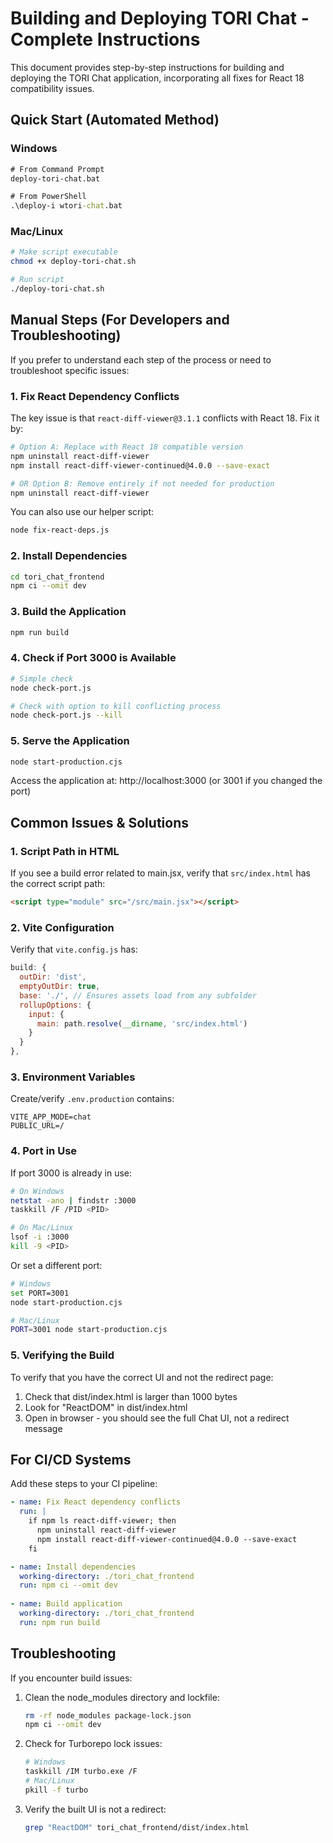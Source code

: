 # Building and Deploying TORI Chat - Complete Instructions

This document provides step-by-step instructions for building and deploying the TORI Chat application, incorporating all fixes for React 18 compatibility issues.

## Quick Start (Automated Method)

### Windows
```cmd
# From Command Prompt
deploy-tori-chat.bat

# From PowerShell
.\deploy-i wtori-chat.bat
```

### Mac/Linux
```bash
# Make script executable
chmod +x deploy-tori-chat.sh

# Run script
./deploy-tori-chat.sh
```

## Manual Steps (For Developers and Troubleshooting)

If you prefer to understand each step of the process or need to troubleshoot specific issues:

### 1. Fix React Dependency Conflicts

The key issue is that `react-diff-viewer@3.1.1` conflicts with React 18. Fix it by:

```bash
# Option A: Replace with React 18 compatible version
npm uninstall react-diff-viewer
npm install react-diff-viewer-continued@4.0.0 --save-exact

# OR Option B: Remove entirely if not needed for production
npm uninstall react-diff-viewer
```

You can also use our helper script:
```bash
node fix-react-deps.js
```

### 2. Install Dependencies

```bash
cd tori_chat_frontend
npm ci --omit dev
```

### 3. Build the Application

```bash
npm run build
```

### 4. Check if Port 3000 is Available

```bash
# Simple check
node check-port.js

# Check with option to kill conflicting process
node check-port.js --kill
```

### 5. Serve the Application

```bash
node start-production.cjs
```

Access the application at: http://localhost:3000 (or 3001 if you changed the port)

## Common Issues & Solutions

### 1. Script Path in HTML

If you see a build error related to main.jsx, verify that `src/index.html` has the correct script path:
```html
<script type="module" src="/src/main.jsx"></script>
```

### 2. Vite Configuration 

Verify that `vite.config.js` has:
```js
build: {
  outDir: 'dist',
  emptyOutDir: true,
  base: './', // Ensures assets load from any subfolder
  rollupOptions: {
    input: {
      main: path.resolve(__dirname, 'src/index.html')
    }
  }
},
```

### 3. Environment Variables

Create/verify `.env.production` contains:
```
VITE_APP_MODE=chat
PUBLIC_URL=/
```

### 4. Port in Use

If port 3000 is already in use:
```bash
# On Windows
netstat -ano | findstr :3000
taskkill /F /PID <PID>

# On Mac/Linux
lsof -i :3000
kill -9 <PID>
```

Or set a different port:
```bash
# Windows
set PORT=3001
node start-production.cjs

# Mac/Linux
PORT=3001 node start-production.cjs
```

### 5. Verifying the Build

To verify that you have the correct UI and not the redirect page:
1. Check that dist/index.html is larger than 1000 bytes
2. Look for "ReactDOM" in dist/index.html
3. Open in browser - you should see the full Chat UI, not a redirect message

## For CI/CD Systems

Add these steps to your CI pipeline:

```yaml
- name: Fix React dependency conflicts
  run: |
    if npm ls react-diff-viewer; then
      npm uninstall react-diff-viewer
      npm install react-diff-viewer-continued@4.0.0 --save-exact
    fi

- name: Install dependencies
  working-directory: ./tori_chat_frontend
  run: npm ci --omit dev
  
- name: Build application
  working-directory: ./tori_chat_frontend
  run: npm run build
```

## Troubleshooting

If you encounter build issues:

1. Clean the node_modules directory and lockfile:
   ```bash
   rm -rf node_modules package-lock.json
   npm ci --omit dev
   ```

2. Check for Turborepo lock issues:
   ```bash
   # Windows
   taskkill /IM turbo.exe /F
   # Mac/Linux
   pkill -f turbo
   ```

3. Verify the built UI is not a redirect:
   ```bash
   grep "ReactDOM" tori_chat_frontend/dist/index.html
   ```
